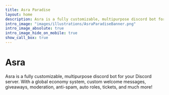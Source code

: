```yaml
---
title: Asra Paradise
layout: home
description: Asra is a fully customizable, multipurpose discord bot for your Discord server. With a global economy system, custom welcome messages, giveaways, moderation, anti-spam, auto roles, tickets, and much more!
intro_image: "images/illustrations/AsraParadiseBanner.png"
intro_image_absolute: true
intro_image_hide_on_mobile: true
show_call_box: true
---
```


# Asra

Asra is a fully customizable, multipurpose discord bot for your Discord server. With a global economy system, custom welcome messages, giveaways, moderation, anti-spam, auto roles, tickets, and much more!